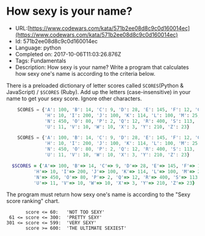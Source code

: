 # How sexy is your name?

 - URL:[https://www.codewars.com/kata/571b2ee08d8c9c0d160014ec](https://www.codewars.com/kata/571b2ee08d8c9c0d160014ec)
 - Id: 571b2ee08d8c9c0d160014ec
 - Language: python
 - Completed on: 2017-10-06T11:03:26.876Z
 - Tags: Fundamentals
 - Description:
How sexy is your name? 
Write a program that calculates how sexy one's name is according to the criteria below.

There is a preloaded dictionary of letter scores called `SCORES`(Python & JavaScript) / `$SCORES` (Ruby). Add up the letters (case-insensitive) in your name to get your sexy score. Ignore other characters.

```python
    SCORES = {'A': 100, 'B': 14, 'C': 9, 'D': 28, 'E': 145, 'F': 12, 'G': 3,
              'H': 10, 'I': 200, 'J': 100, 'K': 114, 'L': 100, 'M': 25,
              'N': 450, 'O': 80, 'P': 2, 'Q': 12, 'R': 400, 'S': 113, 'T': 405,
              'U': 11, 'V': 10, 'W': 10, 'X': 3, 'Y': 210, 'Z': 23}
```

```javascript
    SCORES = {'A': 100, 'B': 14, 'C': 9, 'D': 28, 'E': 145, 'F': 12, 'G': 3,
              'H': 10, 'I': 200, 'J': 100, 'K': 114, 'L': 100, 'M': 25,
              'N': 450, 'O': 80, 'P': 2, 'Q': 12, 'R': 400, 'S': 113, 'T': 405,
              'U': 11, 'V': 10, 'W': 10, 'X': 3, 'Y': 210, 'Z': 23}
```

```ruby
  $SCORES = {'A'=> 100, 'B'=> 14, 'C'=> 9, 'D'=> 28, 'E'=> 145, 'F'=> 12, 'G'=> 3,
          'H'=> 10, 'I'=> 200, 'J'=> 100, 'K'=> 114, 'L'=> 100, 'M'=> 25,
          'N'=> 450, 'O'=> 80, 'P'=> 2, 'Q'=> 12, 'R'=> 400, 'S'=> 113, 'T'=> 405,
          'U'=> 11, 'V'=> 10, 'W'=> 10, 'X'=> 3, 'Y'=> 210, 'Z'=> 23}
```
The program must return how sexy one's name is according to the "Sexy score ranking" chart.

           score <= 60:   'NOT TOO SEXY'
     61 <= score <= 300:  'PRETTY SEXY'
    301 <= score <= 599:  'VERY SEXY'
           score >= 600:  'THE ULTIMATE SEXIEST'
